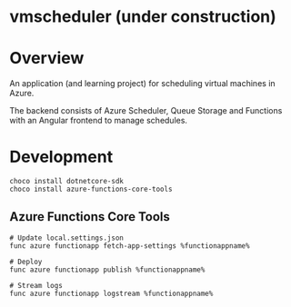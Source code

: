 vmscheduler (under construction)
===========

# Overview

An application (and learning project) for scheduling virtual machines in
Azure.

The backend consists of Azure Scheduler, Queue Storage and Functions with
an Angular frontend to manage schedules.

# Development
```
choco install dotnetcore-sdk
choco install azure-functions-core-tools
```

## Azure Functions Core Tools
```
# Update local.settings.json
func azure functionapp fetch-app-settings %functionappname%

# Deploy
func azure functionapp publish %functionappname%

# Stream logs
func azure functionapp logstream %functionappname%
```